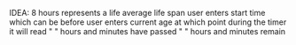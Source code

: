 IDEA: 8 hours represents a life 
average life span
user enters start time which can be before
user enters current age at which point during the timer it will read
" " hours and minutes have passed
" " hours and minutes remain
